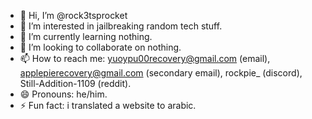 - 👋 Hi, I’m @rock3tsprocket
- 👀 I’m interested in jailbreaking random tech stuff.
- 🌱 I’m currently learning nothing.
- 💞️ I’m looking to collaborate on nothing.
- 📫 How to reach me: yuoypu00recovery@gmail.com (email), applepierecovery@gmail.com (secondary email), rockpie_ (discord), Still-Addition-1109 (reddit).
- 😄 Pronouns: he/him.
- ⚡ Fun fact: i translated a website to arabic.

<!---
rock3tsprocket/rock3tsprocket is a ✨ special ✨ repository because its `README.md` (this file) appears on your GitHub profile.
You can click the Preview link to take a look at your changes.
--->
